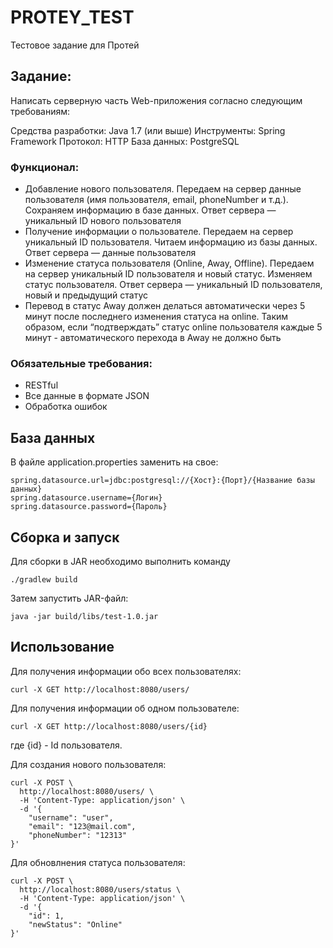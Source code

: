 # PROTEY_TEST
Тестовое задание для Протей

## Задание:

Написать серверную часть Web-приложения согласно следующим требованиям:

Средства разработки: Java 1.7 (или выше)
Инструменты: Spring Framework
Протокол: HTTP
База данных: PostgreSQL

### Функционал:
* Добавление нового пользователя. Передаем на сервер данные пользователя (имя пользователя, email, phoneNumber и т.д.). Сохраняем информацию в базе данных. Ответ сервера — уникальный ID нового пользователя
* Получение информации о пользователе. Передаем на сервер уникальный ID пользователя. Читаем информацию из базы данных. Ответ сервера — данные пользователя
* Изменение статуса пользователя (Online, Away, Offline). Передаем на сервер уникальный ID пользователя и новый статус. Изменяем статус пользователя. Ответ сервера — уникальный ID пользователя, новый и предыдущий статус
* Перевод в статус Away должен делаться автоматически через 5 минут после последнего изменения статуса на online. Таким образом, если “подтверждать” статус online пользователя каждые 5 минут - автоматического перехода в Away не должно быть

### Обязательные требования:
* RESTful
* Все данные в формате JSON
* Обработка ошибок

## База данных
В файле application.properties заменить на свое:
```
spring.datasource.url=jdbc:postgresql://{Хост}:{Порт}/{Название базы данных}
spring.datasource.username={Логин}
spring.datasource.password={Пароль}
```

## Сборка и запуск
Для сборки в JAR необходимо выполнить команду
```
./gradlew build
```
Затем запустить JAR-файл:
```
java -jar build/libs/test-1.0.jar
```
## Использование
Для получения информации обо всех пользователях:
```
curl -X GET http://localhost:8080/users/ 
```

Для получения информации об одном пользователе:
```
curl -X GET http://localhost:8080/users/{id}
```
где {id} - Id пользователя.

Для создания нового пользователя:
```
curl -X POST \
  http://localhost:8080/users/ \
  -H 'Content-Type: application/json' \
  -d '{
    "username": "user",
    "email": "123@mail.com",
    "phoneNumber": "12313"
}'
```

Для обновлнения статуса пользователя: 
```
curl -X POST \
  http://localhost:8080/users/status \
  -H 'Content-Type: application/json' \
  -d '{
	"id": 1,
	"newStatus": "Online"
}'
```
